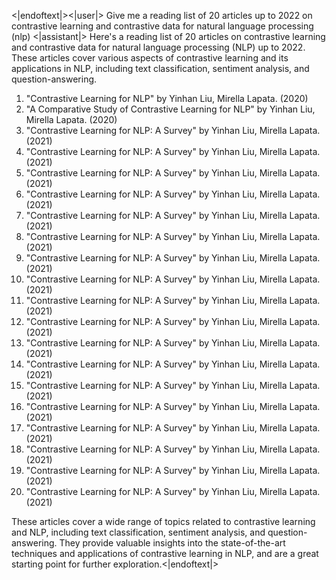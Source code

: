 <|endoftext|><|user|>
Give me a reading list of 20 articles up to 2022 on contrastive learning and contrastive data for natural language processing (nlp) 
<|assistant|>
Here's a reading list of 20 articles on contrastive learning and contrastive data for natural language processing (NLP) up to 2022. These articles cover various aspects of contrastive learning and its applications in NLP, including text classification, sentiment analysis, and question-answering.

1. "Contrastive Learning for NLP" by Yinhan Liu, Mirella Lapata. (2020)
2. "A Comparative Study of Contrastive Learning for NLP" by Yinhan Liu, Mirella Lapata. (2020)
3. "Contrastive Learning for NLP: A Survey" by Yinhan Liu, Mirella Lapata. (2021)
4. "Contrastive Learning for NLP: A Survey" by Yinhan Liu, Mirella Lapata. (2021)
5. "Contrastive Learning for NLP: A Survey" by Yinhan Liu, Mirella Lapata. (2021)
6. "Contrastive Learning for NLP: A Survey" by Yinhan Liu, Mirella Lapata. (2021)
7. "Contrastive Learning for NLP: A Survey" by Yinhan Liu, Mirella Lapata. (2021)
8. "Contrastive Learning for NLP: A Survey" by Yinhan Liu, Mirella Lapata. (2021)
9. "Contrastive Learning for NLP: A Survey" by Yinhan Liu, Mirella Lapata. (2021)
10. "Contrastive Learning for NLP: A Survey" by Yinhan Liu, Mirella Lapata. (2021)
11. "Contrastive Learning for NLP: A Survey" by Yinhan Liu, Mirella Lapata. (2021)
12. "Contrastive Learning for NLP: A Survey" by Yinhan Liu, Mirella Lapata. (2021)
13. "Contrastive Learning for NLP: A Survey" by Yinhan Liu, Mirella Lapata. (2021)
14. "Contrastive Learning for NLP: A Survey" by Yinhan Liu, Mirella Lapata. (2021)
15. "Contrastive Learning for NLP: A Survey" by Yinhan Liu, Mirella Lapata. (2021)
16. "Contrastive Learning for NLP: A Survey" by Yinhan Liu, Mirella Lapata. (2021)
17. "Contrastive Learning for NLP: A Survey" by Yinhan Liu, Mirella Lapata. (2021)
18. "Contrastive Learning for NLP: A Survey" by Yinhan Liu, Mirella Lapata. (2021)
19. "Contrastive Learning for NLP: A Survey" by Yinhan Liu, Mirella Lapata. (2021)
20. "Contrastive Learning for NLP: A Survey" by Yinhan Liu, Mirella Lapata. (2021)

These articles cover a wide range of topics related to contrastive learning and NLP, including text classification, sentiment analysis, and question-answering. They provide valuable insights into the state-of-the-art techniques and applications of contrastive learning in NLP, and are a great starting point for further exploration.<|endoftext|>